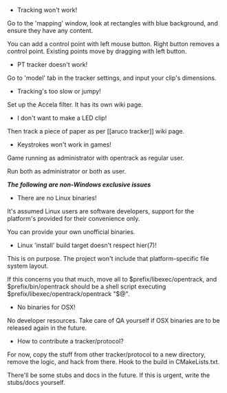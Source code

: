 - Tracking won't work!

Go to the 'mapping' window, look at rectangles with blue background, and ensure they have any content.

You can add a control point with left mouse button. Right button removes a control point. Existing points move by dragging with left button.

- PT tracker doesn't work!

Go to 'model' tab in the tracker settings, and input your clip's dimensions.

- Tracking's too slow or jumpy!

Set up the Accela filter. It has its own wiki page.

- I don't want to make a LED clip!

Then track a piece of paper as per [[aruco tracker]] wiki page.

- Keystrokes won't work in games!

Game running as administrator with opentrack as regular user.

Run both as administrator or both as user.

***The following are non-Windows exclusive issues***

- There are no Linux binaries!

It's assumed Linux users are software developers, support for the platform's provided for their convenience only.

You can provide your own unofficial binaries.

- Linux 'install' build target doesn't respect hier(7)!

This is on purpose. The project won't include that platform-specific file system layout.

If this concerns you that much, move all to $prefix/libexec/opentrack, and $prefix/bin/opentrack should be a shell script executing $prefix/libexec/opentrack/opentrack "$@".

- No binaries for OSX!

No developer resources. Take care of QA yourself if OSX binaries are to be released again in the future.

- How to contribute a tracker/protocol?

For now, copy the stuff from other tracker/protocol to a new directory, remove the logic, and hack from there. Hook to the build in CMakeLists.txt.

There'll be some stubs and docs in the future. If this is urgent, write the stubs/docs yourself.